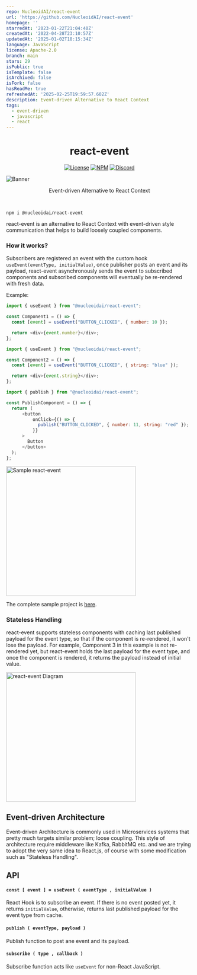 ```yaml
---
repo: NucleoidAI/react-event
url: 'https://github.com/NucleoidAI/react-event'
homepage: ''
starredAt: '2023-01-22T21:04:40Z'
createdAt: '2022-04-28T23:10:57Z'
updatedAt: '2025-01-02T18:15:34Z'
language: JavaScript
license: Apache-2.0
branch: main
stars: 29
isPublic: true
isTemplate: false
isArchived: false
isFork: false
hasReadMe: true
refreshedAt: '2025-02-25T19:59:57.602Z'
description: Event-driven Alternative to React Context
tags:
  - event-driven
  - javascript
  - react
---
```


<h1 align="center">react-event</h1>

<p align="center">
  <a href="https://www.apache.org/licenses/LICENSE-2.0"><img src="https://img.shields.io/badge/Apache-2.0-yellow?style=for-the-badge&logo=apache" alt="License" /></a>
  <a href="https://www.npmjs.com/package/@nucleoidai/react-event"><img src="https://img.shields.io/badge/NPM-red?style=for-the-badge&logo=npm" alt="NPM" /></a>
  <a href="https://discord.com/invite/eWXFCCuU5y"><img src="https://img.shields.io/badge/Discord-lightgrey?style=for-the-badge&logo=discord" alt="Discord" /></a>
</p>

![Banner](.github/media/react-event-banner.png)

<p align="center">
  Event-driven Alternative to React Context
</p>

<br/>

```shell
npm i @nucleoidai/react-event
```

react-event is an alternative to React Context with event-driven style communication that helps to build loosely coupled components.

### How it works?

Subscribers are registered an event with the custom hook `useEvent(eventType, initialValue)`, once publisher posts an event and its payload, react-event asynchronously sends the event to subscribed components and subscribed components will eventually be re-rendered with fresh data.

Example:

```javascript
import { useEvent } from "@nucleoidai/react-event";

const Component1 = () => {
  const [event] = useEvent("BUTTON_CLICKED", { number: 10 });

  return <div>{event.number}</div>;
};
```

```javascript
import { useEvent } from "@nucleoidai/react-event";

const Component2 = () => {
  const [event] = useEvent("BUTTON_CLICKED", { string: "blue" });

  return <div>{event.string}</div>;
};
```

```javascript
import { publish } from "@nucleoidai/react-event";

const PublishComponent = () => {
  return (
      <button
          onClick={() => {
            publish("BUTTON_CLICKED", { number: 11, string: "red" });
          }}
      >
        Button
      </button>
  );
};
```

<img src=".github/media/sample.gif" alt="Sample react-event" width="350" />

The complete sample project is [here](./sample).

### Stateless Handling

react-event supports stateless components with caching last published payload for the event type, so that if the component is re-rendered, it won't lose the payload. For example, Component 3 in this example is not re-rendered yet, but react-event holds the last payload for the event type, and once the component is rendered, it returns the payload instead of initial value.

<img src=".github/media/react-event.drawio.png" alt="react-event Diagram" width="350" />

## Event-driven Architecture

Event-driven Architecture is commonly used in Microservices systems that pretty much targets similar problem; loose coupling. This style of architecture require middleware like Kafka, RabbitMQ etc. and we are trying to adopt the very same idea to React.js, of course with some modification such as "Stateless Handling".

## API

#### `const [ event ] = useEvent ( eventType , initialValue )`

React Hook is to subscribe an event. If there is no event posted yet, it returns `initialValue`, otherwise, returns last published payload for the event type from cache.

#### `publish ( eventType, payload )`

Publish function to post ane event and its payload.

#### `subscribe ( type , callback )`

Subscribe function acts like `useEvent` for non-React JavaScript.
